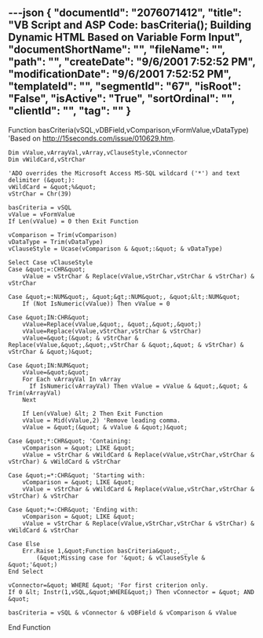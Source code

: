---json
{
  "documentId": "2076071412",
  "title": "VB Script and ASP Code: basCriteria(); Building Dynamic HTML Based on Variable Form Input",
  "documentShortName": "",
  "fileName": "",
  "path": "",
  "createDate": "9/6/2001 7:52:52 PM",
  "modificationDate": "9/6/2001 7:52:52 PM",
  "templateId": "",
  "segmentId": "67",
  "isRoot": "False",
  "isActive": "True",
  "sortOrdinal": "",
  "clientId": "",
  "tag": ""
}
---

Function basCriteria(vSQL,vDBField,vComparison,vFormValue,vDataType)
    'Based on http://15seconds.com/issue/010629.htm.

    Dim vValue,vArrayVal,vArray,vClauseStyle,vConnector
    Dim vWildCard,vStrChar
        
    'ADO overrides the Microsoft Access MS-SQL wildcard ('*') and text delimiter (&quot;):
    vWildCard = &quot;%&quot;
    vStrChar = Chr(39)

    basCriteria = vSQL
    vValue = vFormValue
    If Len(vValue) = 0 then Exit Function 

    vComparison = Trim(vComparison)
    vDataType = Trim(vDataType)
    vClauseStyle = Ucase(vComparison & &quot;:&quot; & vDataType)
          
    Select Case vClauseStyle
    Case &quot;=:CHR&quot;
        vValue = vStrChar & Replace(vValue,vStrChar,vStrChar & vStrChar) & vStrChar
              
    Case &quot;=:NUM&quot;, &quot;&gt;:NUM&quot;, &quot;&lt;:NUM&quot;
        If (Not IsNumeric(vValue)) Then vValue = 0
              
    Case &quot;IN:CHR&quot;
        vValue=Replace(vValue,&quot;, &quot;,&quot;,&quot;)
        vValue=Replace(vValue,vStrChar,vStrChar & vStrChar)
        vValue=&quot;(&quot; & vStrChar & Replace(vValue,&quot;,&quot;,vStrChar & &quot;,&quot; & vStrChar) & vStrChar & &quot;)&quot;
          
    Case &quot;IN:NUM&quot;
        vValue=&quot;&quot;
        For Each vArrayVal In vArray
          If IsNumeric(vArrayVal) Then vValue = vValue & &quot;,&quot; & Trim(vArrayVal)
        Next

        If Len(vValue) &lt; 2 Then Exit Function 
        vValue = Mid(vValue,2) 'Remove leading comma.
        vValue = &quot;(&quot; & vValue & &quot;)&quot;
                      
    Case &quot;*:CHR&quot; 'Containing:
        vComparison = &quot; LIKE &quot;
        vValue = vStrChar & vWildCard & Replace(vValue,vStrChar,vStrChar & vStrChar) & vWildCard & vStrChar

    Case &quot;=*:CHR&quot; 'Starting with:
        vComparison = &quot; LIKE &quot;
        vValue = vStrChar & vWildCard & Replace(vValue,vStrChar,vStrChar & vStrChar) & vStrChar

    Case &quot;*=:CHR&quot; 'Ending with:
        vComparison = &quot; LIKE &quot;
        vValue = vStrChar & Replace(vValue,vStrChar,vStrChar & vStrChar) & vWildCard & vStrChar

    Case Else
        Err.Raise 1,&quot;Function basCriteria&quot;, _
            (&quot;Missing case for '&quot; & vClauseStyle & &quot;'&quot;)
    End Select

    vConnector=&quot; WHERE &quot; 'For first criterion only.
    If 0 &lt; Instr(1,vSQL,&quot;WHERE&quot;) Then vConnector = &quot; AND &quot; 

    basCriteria = vSQL & vConnector & vDBField & vComparison & vValue          
End Function

